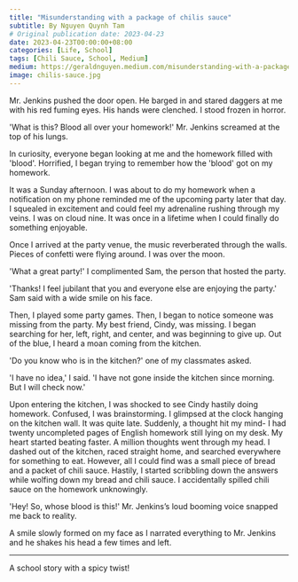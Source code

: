```yaml
---
title: "Misunderstanding with a package of chilis sauce"
subtitle: By Nguyen Quynh Tam
# Original publication date: 2023-04-23
date: 2023-04-23T00:00:00+08:00
categories: [Life, School]
tags: [Chili Sauce, School, Medium]
medium: https://geraldnguyen.medium.com/misunderstanding-with-a-package-of-chilis-sauce-6bbe57fe18b8
image: chilis-sauce.jpg
---
```


Mr. Jenkins pushed the door open. He barged in and stared daggers at me with his red fuming eyes. His hands were clenched. I stood frozen in horror.

'What is this? Blood all over your homework!' Mr. Jenkins screamed at the top of his lungs.

In curiosity, everyone began looking at me and the homework filled with 'blood'. Horrified, I began trying to remember how the 'blood' got on my homework.

It was a Sunday afternoon. I was about to do my homework when a notification on my phone reminded me of the upcoming party later that day. I squealed in excitement and could feel my adrenaline rushing through my veins. I was on cloud nine. It was once in a lifetime when I could finally do something enjoyable.

Once I arrived at the party venue, the music reverberated through the walls. Pieces of confetti were flying around. I was over the moon.

'What a great party!' I complimented Sam, the person that hosted the party.

'Thanks! I feel jubilant that you and everyone else are enjoying the party.' Sam said with a wide smile on his face.

Then, I played some party games. Then, I began to notice someone was missing from the party. My best friend, Cindy, was missing. I began searching for her, left, right, and center, and was beginning to give up. Out of the blue, I heard a moan coming from the kitchen.

'Do you know who is in the kitchen?' one of my classmates asked.

'I have no idea,' I said. 'I have not gone inside the kitchen since morning. But I will check now.'

Upon entering the kitchen, I was shocked to see Cindy hastily doing homework. Confused, I was brainstorming. I glimpsed at the clock hanging on the kitchen wall. It was quite late. Suddenly, a thought hit my mind- I had twenty uncompleted pages of English homework still lying on my desk. My heart started beating faster. A million thoughts went through my head. I dashed out of the kitchen, raced straight home, and searched everywhere for something to eat. However, all I could find was a small piece of bread and a packet of chili sauce. Hastily, I started scribbling down the answers while wolfing down my bread and chili sauce. I accidentally spilled chili sauce on the homework unknowingly.

'Hey! So, whose blood is this!' Mr. Jenkins’s loud booming voice snapped me back to reality.

A smile slowly formed on my face as I narrated everything to Mr. Jenkins and he shakes his head a few times and left.

---

A school story with a spicy twist!
